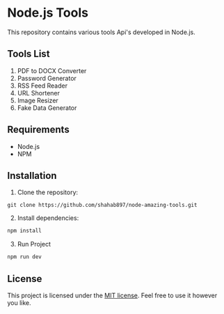 # Node.js Tools

This repository contains various tools Api's developed in Node.js.

## Tools List

1. PDF to DOCX Converter
2. Password Generator
3. RSS Feed Reader
4. URL Shortener
5. Image Resizer
6. Fake Data Generator

## Requirements

- Node.js
- NPM

## Installation

1. Clone the repository:

`git clone https://github.com/shahab897/node-amazing-tools.git`

2. Install dependencies:

```bash
npm install
```

3. Run Project

```bash
npm run dev
```

## License

This project is licensed under the [MIT license](https://opensource.org/licenses/MIT). Feel free to use it however you like.

